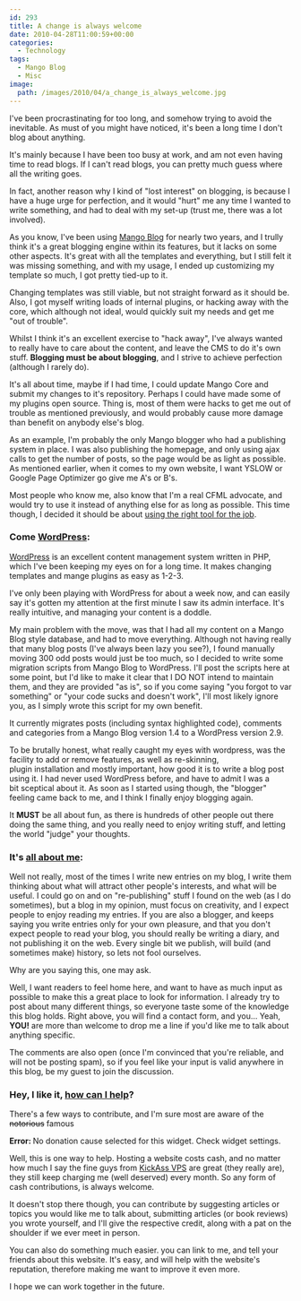 ```yaml
---
id: 293
title: A change is always welcome
date: 2010-04-28T11:00:59+00:00
categories:
  - Technology
tags:
  - Mango Blog
  - Misc
image: 
  path: /images/2010/04/a_change_is_always_welcome.jpg
---
```

I've been procrastinating for too long, and somehow trying to avoid the inevitable. As must of you might have noticed, it's been a long time I don't blog about anything.

It's mainly because I have been too busy at work, and am not even having time to read blogs. If I can't read blogs, you can pretty much guess where all the writing goes.

In fact, another reason why I kind of "lost interest" on blogging, is because I have a huge urge for perfection, and it would "hurt" me any time I wanted to write something, and had to deal with my set-up (trust me, there was a lot involved).

As you know, I've been using <a title="Mango Blog" href="http://www.mangoblog.org/docs/downloads" target="_blank">Mango Blog</a> for nearly two years, and I trully think it's a great blogging engine within its features, but it lacks on some other aspects. It's great with all the templates and everything, but I still felt it was missing something, and with my usage, I ended up customizing my template so much, I got pretty tied-up to it.

Changing templates was still viable, but not straight forward as it should be. Also, I got myself writing loads of internal plugins, or hacking away with the core, which although not ideal, would quickly suit my needs and get me "out of trouble".

Whilst I think it's an excellent exercise to "hack away", I've always wanted to really have to care about the content, and leave the CMS to do it's own stuff. **Blogging must be about blogging**, and I strive to achieve perfection (although I rarely do).

It's all about time, maybe if I had time, I could update Mango Core and submit my changes to it's repository. Perhaps I could have made some of my plugins open source. Thing is, most of them were hacks to get me out of trouble as mentioned previously, and would probably cause more damage than benefit on anybody else's blog.

As an example, I'm probably the only Mango blogger who had a publishing system in place. I was also publishing the homepage, and only using ajax calls to get the number of posts, so the page would be as light as possible. As mentioned earlier, when it comes to my own website, I want YSLOW or Google Page Optimizer go give me A's or B's.

Most people who know me, also know that I'm a real CFML advocate, and would try to use it instead of anything else for as long as possible. This time though, I decided it should be about <span style="text-decoration: underline;">using the right tool for the job</span>.

### Come **<span style="text-decoration: underline;">WordPress</span>**:

<a title="Wordpress Homepage" href="http://wordpress.org/" target="_blank">WordPress</a> is an excellent content management system written in PHP, which I've been keeping my eyes on for a long time. It makes changing templates and mange plugins as easy as 1-2-3.

I've only been playing with WordPress for about a week now, and can easily say it's gotten my attention at the first minute I saw its admin interface. It's really intuitive, and managing your content is a doddle.

My main problem with the move, was that I had all my content on a Mango Blog style database, and had to move everything. Although not having really that many blog posts (I've always been lazy you see?), I found manually moving 300 odd posts would just be too much, so I decided to write some migration scripts from Mango Blog to WordPress. I'll post the scripts here at some point, but I'd like to make it clear that I DO NOT intend to maintain them, and they are provided "as is", so if you come saying "you forgot to var something" or "your code sucks and doesn't work", I'll most likely ignore you, as I simply wrote this script for my own benefit.

It currently migrates posts (including syntax highlighted code), comments and categories from a Mango Blog version 1.4 to a WordPress version 2.9.

To be brutally honest, what really caught my eyes with wordpress, was the facility to add or remove features, as well as re-skinning, plugin installation and mostly important, how good it is to write a blog post using it. I had never used WordPress before, and have to admit I was a bit sceptical about it. As soon as I started using though, the "blogger" feeling came back to me, and I think I finally enjoy blogging again.

It **MUST** be all about fun, as there is hundreds of other people out there doing the same thing, and you really need to enjoy writing stuff, and letting the world "judge" your thoughts.

### It's <span style="text-decoration: underline;">all about me</span>:

Well not really, most of the times I write new entries on my blog, I write them thinking about what will attract other people's interests, and what will be useful. I could go on and on "re-publishing" stuff I found on the web (as I do sometimes), but a blog in my opinion, must focus on creativity, and I expect people to enjoy reading my entries. If you are also a blogger, and keeps saying you write entries only for your own pleasure, and that you don't expect people to read your blog, you should really be writing a diary, and not publishing it on the web. Every single bit we publish, will build (and sometimes make) history, so lets not fool ourselves.

Why are you saying this, one may ask.

Well, I want readers to feel home here, and want to have as much input as possible to make this a great place to look for information. I already try to post about many different things, so everyone taste some of the knowledge this blog holds. Right above, you will find a contact form, and you... Yeah, **YOU!** are more than welcome to drop me a line if you'd like me to talk about anything specific.

The comments are also open (once I'm convinced that you're reliable, and will not be posting spam), so if you feel like your input is valid anywhere in this blog, be my guest to join the discussion.

### Hey, I like it, <span style="text-decoration: underline;">how can I help</span>?

There's a few ways to contribute, and I'm sure most are aware of the <span style="text-decoration: line-through;">notorious</span> famous

<div class="donation-can_content-widget">
  <div class="donation_can_notice">
    <strong>Error: </strong> No donation cause selected for this widget. Check widget settings.
  </div>
</div>

Well, this is one way to help. Hosting a website costs cash, and no matter how much I say the fine guys from <a href="http://www.kickassvps.com/" target="_blank">KickAss VPS</a> are great (they really are), they still keep charging me (well deserved) every month. So any form of cash contributions, is always welcome.

It doesn't stop there though, you can contribute by suggesting articles or topics you would like me to talk about, submitting articles (or book reviews) you wrote yourself, and I'll give the respective credit, along with a pat on the shoulder if we ever meet in person.

You can also do something much easier. you can link to me, and tell your friends about this website. It's easy, and will help with the website's reputation, therefore making me want to improve it even more.

I hope we can work together in the future.
